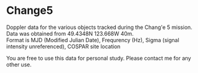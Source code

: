 # Change5

Doppler data for the various objects tracked during the Chang'e 5 mission.  Data was obtained from 49.4348N 123.668W 40m.  
Format is MJD (Modified Julian Date), Frequrency (Hz), Sigma (signal intensity unreferenced), COSPAR site location

You are free to use this data for personal study.  Please contact me for any other use.
